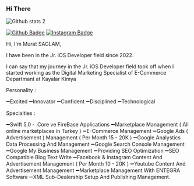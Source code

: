 ### Hi There

![Github stats 2](https://github-readme-stats.vercel.app/api?username=muratsaaglam&show_icons=true&theme=radical)

[![Github Badge](https://img.shields.io/badge/-Github-000?style=quare&labelColor=000&logo=Github&logoColor=white&link=link)](https://github.com/muratsaaglam) 
[![Instagram Badge](https://img.shields.io/badge/-Instagram-C13584?style=flat-quare&labelColor=C13584&logo=instagram&logoColor=white&link=link)](https://www.instagram.com/muratsaaglam/) 


Hi, I'm Murat SAGLAM,

I have been in the Jr. iOS Developer field since 2022.

I can say that my journey in the Jr. iOS Developer field took off when I started working as the Digital Marketing Specialist of E-Commerce Departmant at Kayalar Kimya

Personality :

➖Excited
➖Innovator
➖Confident
➖Disciplined
➖Technological

Specialties :


➖Swift 5.0 - .Core ve FireBase Applications
➖Marketplace Management ( All online marketplaces in Turkey )
➖E-Commerce Management 
➖Google Ads ( Advertisement ) Management ( Per Month 15 - 20K )
➖Google Analystics Data Processing And Management
➖Google Search Console Management 
➖Google My Business Management
➖Providing SEO Optimization
➖SEO Compatible Blog Text Write
➖Facebook & Instagram Content And Advertisement Management ( Per Month 10 - 20K )
➖Youtube Content And Advertisement Management
➖Marketplace Management With ENTEGRA Software
➖XML Sub-Dealership Setup And Publishing Management.

